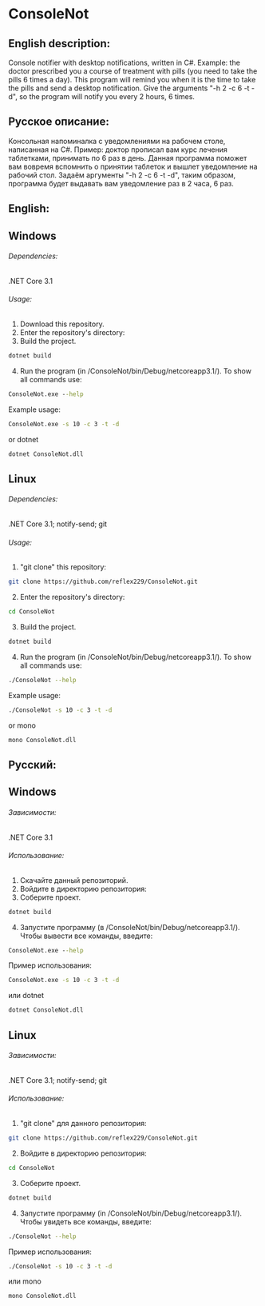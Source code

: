 # ConsoleNot
## English description:
Console notifier with desktop notifications, written in C#.
Example: the doctor prescribed you a course of treatment with pills (you need to take
the pills 6 times a day).
This program will remind you when it is the time to take the pills and send a
desktop notification. Give the arguments "-h 2 -c 6 -t -d", so the program will notify you every 2 hours,
6 times.
## Русское описание:
Консольная напоминалка с уведомлениями на рабочем столе, написанная на C#.
Пример: доктор прописал вам курс лечения таблетками, принимать по 6 раз в день.
Данная программа поможет вам вовремя вспомнить о принятии таблеток и вышлет
уведомление на рабочий стол. Задаём аргументы "-h 2 -c 6 -t -d",
таким образом, программа будет выдавать вам уведомление раз в 2 часа,
6 раз.

## English:
## Windows
###### Dependencies:
.NET Core 3.1
###### Usage:
1. Download this repository.
2. Enter the repository's directory:
3. Build the project.
```cmd
dotnet build
```
4. Run the program (in /ConsoleNot/bin/Debug/netcoreapp3.1/). To show all commands use:
```cmd
ConsoleNot.exe --help
```
Example usage:
```cmd
ConsoleNot.exe -s 10 -c 3 -t -d
```
or dotnet
```cmd
dotnet ConsoleNot.dll
```
## Linux
###### Dependencies:
.NET Core 3.1; notify-send; git
###### Usage:
1. "git clone" this repository:
```bash
git clone https://github.com/reflex229/ConsoleNot.git
```
2. Enter the repository's directory:
```bash
cd ConsoleNot
```
3. Build the project.
```bash
dotnet build
```
4. Run the program (in /ConsoleNot/bin/Debug/netcoreapp3.1/). To show all commands use:
```bash
./ConsoleNot --help
```
Example usage:
```bash
./ConsoleNot -s 10 -c 3 -t -d
```
or mono
```bash
mono ConsoleNot.dll
```
## Русский:
## Windows
###### Зависимости:
.NET Core 3.1
###### Использование:
1. Скачайте данный репозиторий.
2. Войдите в директорию репозитория:
3. Соберите проект.
```cmd
dotnet build
```
4. Запустите программу (в /ConsoleNot/bin/Debug/netcoreapp3.1/). Чтобы вывести все команды, введите:
```cmd
ConsoleNot.exe --help
```
Пример использования:
```cmd
ConsoleNot.exe -s 10 -c 3 -t -d
```
или dotnet
```cmd
dotnet ConsoleNot.dll
```
## Linux
###### Зависимости:
.NET Core 3.1; notify-send; git
###### Использование:
1. "git clone" для данного репозитория:
```bash
git clone https://github.com/reflex229/ConsoleNot.git
```
2. Войдите в директорию репозитория:
```bash
cd ConsoleNot
```
3. Соберите проект.
```bash
dotnet build
```
4. Запустите программу (in /ConsoleNot/bin/Debug/netcoreapp3.1/). Чтобы увидеть все команды, введите:
```bash
./ConsoleNot --help
```
Пример использования:
```bash
./ConsoleNot -s 10 -c 3 -t -d
```
или mono
```bash
mono ConsoleNot.dll
```
